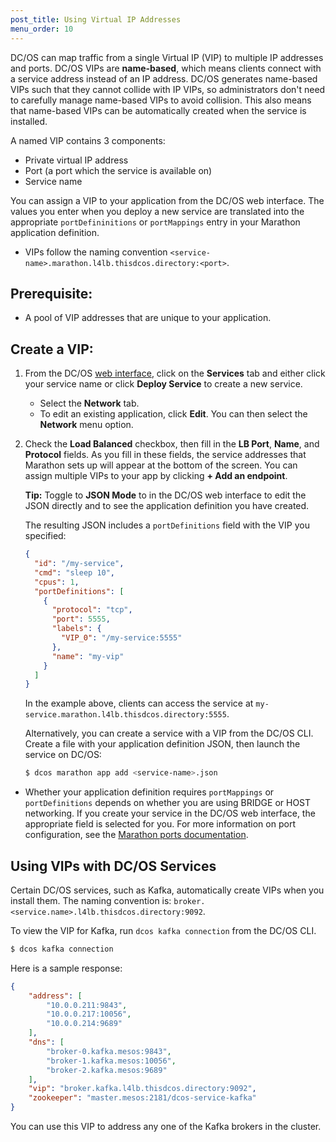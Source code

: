 ```yaml
---
post_title: Using Virtual IP Addresses
menu_order: 10
---
```

DC/OS can map traffic from a single Virtual IP (VIP) to multiple IP addresses and ports. DC/OS VIPs are **name-based**, which means clients connect with a service address instead of an IP address. DC/OS generates name-based VIPs such that they cannot collide with IP VIPs, so administrators don't need to carefully manage name-based VIPs to avoid collision. This also means that name-based VIPs can be automatically created when the service is installed.

A named VIP contains 3 components:

 * Private virtual IP address
 * Port (a port which the service is available on)
 * Service name

You can assign a VIP to your application from the DC/OS web interface. The values you enter when you deploy a new service are translated into the appropriate `portDefininitions` or `portMappings` entry in your Marathon application definition.

* VIPs follow the naming convention `<service-name>.marathon.l4lb.thisdcos.directory:<port>`.

## Prerequisite:

*   A pool of VIP addresses that are unique to your application.

## Create a VIP:

1.  From the DC/OS [web interface](/docs/1.9/usage/webinterface/), click on the **Services** tab and either click your service name or click **Deploy Service** to create a new service.

    *   Select the **Network** tab.
    *   To edit an existing application, click **Edit**. You can then select the **Network** menu option.

2.  Check the **Load Balanced** checkbox, then fill in the **LB Port**, **Name**, and **Protocol** fields. As you fill in these fields, the service addresses that Marathon sets up will appear at the bottom of the screen. You can assign multiple VIPs to your app by clicking **+ Add an endpoint**.

    **Tip:** Toggle to **JSON Mode** to in the DC/OS web interface to edit the JSON directly and to see the application definition you have created.

    The resulting JSON includes a `portDefinitions` field with the VIP you specified:
    
    ```json
    {
      "id": "/my-service",
      "cmd": "sleep 10",
      "cpus": 1,
      "portDefinitions": [
        {
          "protocol": "tcp",
          "port": 5555,
          "labels": {
            "VIP_0": "/my-service:5555"
          },
          "name": "my-vip"
        }
      ]
    }
    ```

    In the example above, clients can access the service at `my-service.marathon.l4lb.thisdcos.directory:5555`.
    
    Alternatively, you can create a service with a VIP from the DC/OS CLI. Create a file with your application definition JSON, then launch the service on DC/OS:
    
    ```bash
    $ dcos marathon app add <service-name>.json
    ```
    
* Whether your application definition requires `portMappings` or `portDefinitions` depends on whether you are using BRIDGE or HOST networking. If you create your service in the DC/OS web interface, the appropriate field is selected for you. For more information on port configuration, see the [Marathon ports documentation][1].

## Using VIPs with DC/OS Services

Certain DC/OS services, such as Kafka, automatically create VIPs when you install them. The naming convention is: `broker.<service.name>.l4lb.thisdcos.directory:9092`.

To view the VIP for Kafka, run `dcos kafka connection` from the DC/OS CLI. 

```bash
$ dcos kafka connection
```
Here is a sample response:

```json
{
    "address": [
        "10.0.0.211:9843",
        "10.0.0.217:10056",
        "10.0.0.214:9689"
    ],
    "dns": [
        "broker-0.kafka.mesos:9843",
        "broker-1.kafka.mesos:10056",
        "broker-2.kafka.mesos:9689"
    ],
    "vip": "broker.kafka.l4lb.thisdcos.directory:9092",
    "zookeeper": "master.mesos:2181/dcos-service-kafka"
}
```

You can use this VIP to address any one of the Kafka brokers in the cluster.

 [1]: http://mesosphere.github.io/marathon/docs/ports.html
